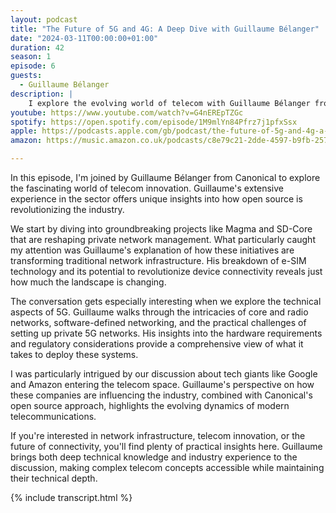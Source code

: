 ```yaml
---
layout: podcast
title: "The Future of 5G and 4G: A Deep Dive with Guillaume Bélanger"
date: "2024-03-11T00:00:00+01:00"
duration: 42
season: 1
episode: 6
guests:
  - Guillaume Bélanger
description: |
    I explore the evolving world of telecom with Guillaume Bélanger from Canonical, diving into how open source is transforming the industry. From e-SIMs to private 5G networks, we unpack the technologies that are reshaping our connected future.
youtube: https://www.youtube.com/watch?v=G4nEREpTZGc
spotify: https://open.spotify.com/episode/1M9mlYn84Pfrz7j1pfxSsx
apple: https://podcasts.apple.com/gb/podcast/the-future-of-5g-and-4g-a-deep-dive-with-guillaume-belanger/id1722663295?i=1000648700108
amazon: https://music.amazon.co.uk/podcasts/c8e79c21-2dde-4597-b9fb-257ecbc2bf29/episodes/96fec8f6-802a-45ef-9760-2c11c1e0556e/nerding-out-with-viktor-the-future-of-5g-and-4g-a-deep-dive-with-guillaume-belanger

---
```


In this episode, I'm joined by Guillaume Bélanger from Canonical to explore the fascinating world of telecom innovation. Guillaume's extensive experience in the sector offers unique insights into how open source is revolutionizing the industry.

We start by diving into groundbreaking projects like Magma and SD-Core that are reshaping private network management. What particularly caught my attention was Guillaume's explanation of how these initiatives are transforming traditional network infrastructure. His breakdown of e-SIM technology and its potential to revolutionize device connectivity reveals just how much the landscape is changing.

The conversation gets especially interesting when we explore the technical aspects of 5G. Guillaume walks through the intricacies of core and radio networks, software-defined networking, and the practical challenges of setting up private 5G networks. His insights into the hardware requirements and regulatory considerations provide a comprehensive view of what it takes to deploy these systems.

I was particularly intrigued by our discussion about tech giants like Google and Amazon entering the telecom space. Guillaume's perspective on how these companies are influencing the industry, combined with Canonical's open source approach, highlights the evolving dynamics of modern telecommunications.

If you're interested in network infrastructure, telecom innovation, or the future of connectivity, you'll find plenty of practical insights here. Guillaume brings both deep technical knowledge and industry experience to the discussion, making complex telecom concepts accessible while maintaining their technical depth.

{% include transcript.html %}